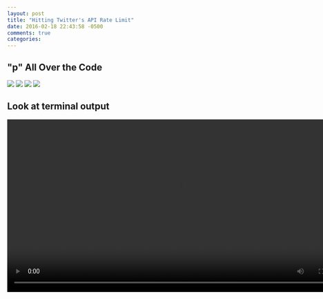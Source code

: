 ```yaml
---
layout: post
title: "Hitting Twitter's API Rate Limit"
date: 2016-02-18 22:43:58 -0500
comments: true
categories: 
---
```


## "p" All Over the Code
<img src="{{ root_url }}/images/twitter-api/controller.png" />
<img src="{{ root_url }}/images/twitter-api/model.png" />
<img src="{{ root_url }}/images/twitter-api/model-loop.png" />
<img src="{{ root_url }}/images/twitter-api/client.png" />


## Look at terminal output
<video controls loop width="800" autoplay>
  <source src="{{ root_url }}/images/twitter-api/api-hell.mp4" type="video/mp4">
</video>
